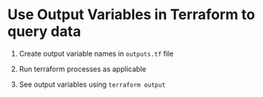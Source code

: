 
# Use Output Variables in Terraform to query data


1. Create output variable names in  ```outputs.tf``` file 

2. Run terraform processes as applicable

3. See output variables using ```terraform output```
